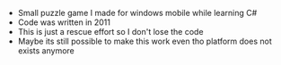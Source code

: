 - Small puzzle game I made for windows mobile while learning C#
- Code was written in 2011
- This is just a rescue effort so I don't lose the code
- Maybe its still possible to make this work even tho platform does not exists anymore
